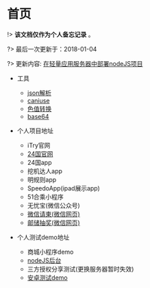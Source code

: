 # 首页

!>  **该文档仅作为个人备忘记录** 。

?> 最后一次更新于：2018-01-04

?> 更新内容: [在轻量应用服务器中部署nodeJS项目](view/backend/nodejs.md)

* 工具
    - [json解析](https://www.json.cn/)
    - [caniuse](https://caniuse.com/)
    - [色值转换](https://www.sioe.cn/yingyong/yanse-rgb-16/)
    - [base64](http://imgbase64.duoshitong.com/)

* 个人项目地址
    - iTry官网
    - [24国官网](http://www.24country.com/#/home)
    - 24国app
    - 挖机达人app
    - 明规则app
    - SpeedoApp(ipad展示app)
    - 51合乘小程序
    - 无忧宝(微信公众号)
    - [微信请柬(微信网页)](http://h5.ziyouse.cn/1_5b3f3ac02d951.html)
    - [邮储抽奖(微信网页)](http://www.yiyisoft.net/PostPrizes/www/redirect.html)

* 个人测试demo地址
    - 商城小程序demo
    - [nodeJS后台](http://nikai.site/)
    - 三方授权分享测试(更换服务器暂时失效)
    - [安卓测试demo](https://github.com/nkHub/androidTest)

